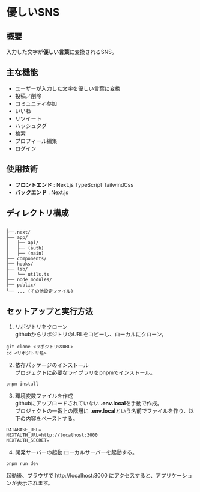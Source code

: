 # 優しいSNS

## 概要

入力した文字が**優しい言葉**に変換されるSNS。

## 主な機能

- ユーザーが入力した文字を優しい言葉に変換
- 投稿／削除
- コミュニティ参加
- いいね
- リツイート
- ハッシュタグ
- 検索
- プロフィール編集
- ログイン

## 使用技術

- **フロントエンド** : Next.js TypeScript TailwindCss
- **バックエンド** : Next.js

## ディレクトリ構成

```
.
├──.next/
├── app/
│   ├── api/
│   ├── (auth)
│   ├── (main)
├── components/
├── hooks/
├── lib/
│   └── utils.ts
├── node_modules/
├── public/
└── ... (その他設定ファイル)
```

## セットアップと実行方法

1. リポジトリをクローン  
   githubからリポジトリのURLをコピーし、ローカルにクローン。

```
git clone <リポジトリのURL>
cd <リポジトリ名>
```

2. 依存パッケージのインストール  
   プロジェクトに必要なライブラリをpnpmでインストール。

```
pnpm install
```

3. 環境変数ファイルを作成  
   githubにアップロードされていない **.env.local**を手動で作成。  
   プロジェクトの一番上の階層に **.env.local**という名前でファイルを作り、以下の内容をペーストする。

```
DATABASE_URL=
NEXTAUTH_URL=http://localhost:3000
NEXTAUTH_SECRET=
```

4. 開発サーバーの起動
   ローカルサーバーを起動する。

```
pnpm run dev
```

起動後、ブラウザで http://localhost:3000 にアクセスすると、アプリケーションが表示されます。
